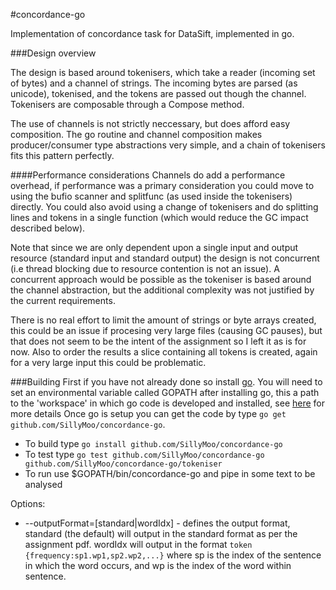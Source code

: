 #concordance-go

Implementation of concordance task for DataSift, implemented in go.

###Design overview

The design is based around tokenisers, which take a reader (incoming set of bytes) and a channel of strings. The incoming bytes are parsed (as unicode), tokenised, and the tokens are passed out though the channel. Tokenisers are composable through a Compose method.

The use of channels is not strictly neccessary, but does afford easy composition. The go routine and channel composition makes producer/consumer type abstractions very simple, and a chain of tokenisers fits this pattern perfectly.

####Performance considerations
Channels do add a performance overhead, if performance was a primary consideration you could move to using the bufio scanner and splitfunc (as used inside the tokenisers) directly. You could also avoid using a change of tokenisers and do splitting lines and tokens in a single function (which would reduce the GC impact described below).

Note that since we are only dependent upon a single input and output resource (standard input and standard output) the design is not concurrent (i.e thread blocking due to resource contention is not an issue). A concurrent approach would be possible as the tokeniser is based around the channel abstraction, but the additional complexity was not justified by the current requirements.

There is no real effort to limit the amount of strings or byte arrays created, this could be an issue if procesing very large files (causing GC pauses), but that does not seem to be the intent of the assignment so I left it as is for now. Also to order the results a slice containing all tokens is created, again for a very large input this could be problematic.

###Building
First if you have not already done so install [go](http://golang.org/doc/install). You will need to set an environmental variable called GOPATH after installing go, this a path to the 'workspace' in which go code is developed and installed, see [here](http://golang.org/doc/code.html#GOPATH) for more details
Once go is setup you can get the code by type ```go get github.com/SillyMoo/concordance-go```.
- To build type ```go install github.com/SillyMoo/concordance-go```
- To test type ```go test github.com/SillyMoo/concordance-go github.com/SillyMoo/concordance-go/tokeniser```
- To run use $GOPATH/bin/concordance-go and pipe in some text to be analysed


Options:  
- --outputFormat=[standard|wordIdx] - defines the output format, standard (the default) will output in the standard format as per the assignment pdf. wordIdx will output in the format ```token {frequency:sp1.wp1,sp2.wp2,...}``` where sp is the index of the sentence in which the word occurs, and wp is the index of the word within sentence.  
